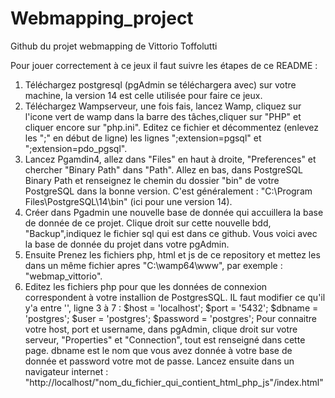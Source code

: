 # Webmapping_project
Github du projet webmapping de Vittorio Toffolutti


Pour jouer correctement à ce jeux il faut suivre les étapes de ce README : 

1. Téléchargez postgresql (pgAdmin se téléchargera avec) sur votre machine, la version 14 est celle utilisée pour faire ce jeux.
2. Téléchargez Wampserveur, une fois fais, lancez Wamp, cliquez sur l'icone vert de wamp dans la barre des tâches,cliquer sur "PHP" et cliquer encore sur "php.ini". Editez ce fichier et décommentez (enlevez les ";" en début de ligne) les lignes ";extension=pgsql" et ";extension=pdo_pgsql". 
3. Lancez Pgamdin4, allez dans "Files" en haut à droite, "Preferences" et chercher "Binary Path" dans "Path". Allez en bas, dans PostgreSQL Binary Path et renseignez le chemin du dossier "bin" de votre PostgreSQL dans la bonne version. C'est généralement : "C:\Program Files\PostgreSQL\14\bin" (ici pour une version 14).
4. Créer dans Pgadmin une nouvelle base de donnée qui accuillera la base de donnée de ce projet. Clique droit sur cette nouvelle bdd, "Backup",indiquez le fichier sql qui est dans ce github. Vous voici avec la base de donnée du projet dans votre pgAdmin.
5. Ensuite Prenez les fichiers php, html et js de ce repository et mettez les dans un même fichier apres "C:\wamp64\www", par exemple : "webmap_vittorio".
6. Editez les fichiers php pour que les données de connexion correspondent à votre installion de PostgresSQL. IL faut modifier ce qu'il y'a entre '', ligne 3 à 7 : 
$host = 'localhost'; 
$port = '5432';
$dbname = 'postgres';
$user = 'postgres';
$password = 'postgres';
Pour connaitre votre host, port et username, dans pgAdmin, clique droit sur votre serveur, "Properties" et "Connection", tout est renseigné dans cette page.
dbname est le nom que vous avez donnée à votre base de donnée et password votre mot de passe. 
Lancez ensuite dans un navigateur internet : "http://localhost/"nom_du_fichier_qui_contient_html_php_js"/index.html"
